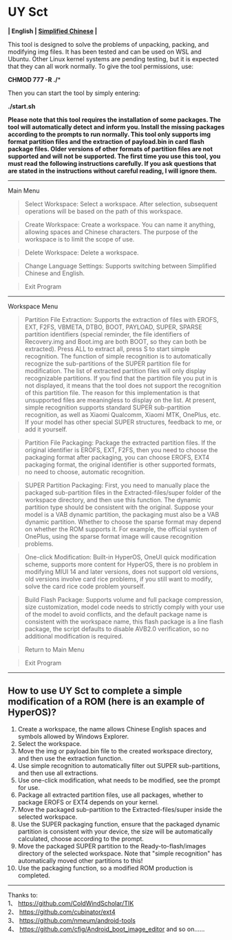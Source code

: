 # UY Sct
**| English | [Simplified Chinese](README.md) |**

This tool is designed to solve the problems of unpacking, packing, and modifying img files. It has been tested and can be used on WSL and Ubuntu. Other Linux kernel systems are pending testing, but it is expected that they can all work normally. To give the tool permissions, use:

**CHMOD 777 -R ./*** 

Then you can start the tool by simply entering:

**./start.sh**

**Please note that this tool requires the installation of some packages. The tool will automatically detect and inform you. Install the missing packages according to the prompts to run normally. This tool only supports img format partition files and the extraction of payload.bin in card flash package files. Older versions of other formats of partition files are not supported and will not be supported. The first time you use this tool, you must read the following instructions carefully. If you ask questions that are stated in the instructions without careful reading, I will ignore them.**

----

Main Menu

> Select Workspace: Select a workspace. After selection, subsequent operations will be based on the path of this workspace.

> Create Workspace: Create a workspace. You can name it anything, allowing spaces and Chinese characters. The purpose of the workspace is to limit the scope of use.

> Delete Workspace: Delete a workspace.

> Change Language Settings: Supports switching between Simplified Chinese and English.

> Exit Program

----

Workspace Menu

> Partition File Extraction: Supports the extraction of files with EROFS, EXT, F2FS, VBMETA, DTBO, BOOT, PAYLOAD, SUPER, SPARSE partition identifiers (special reminder, the file identifiers of Recovery.img and Boot.img are both BOOT, so they can both be extracted). Press ALL to extract all, press S to start simple recognition. The function of simple recognition is to automatically recognize the sub-partitions of the SUPER partition file for modification. The list of extracted partition files will only display recognizable partitions. If you find that the partition file you put in is not displayed, it means that the tool does not support the recognition of this partition file. The reason for this implementation is that unsupported files are meaningless to display on the list. At present, simple recognition supports standard SUPER sub-partition recognition, as well as Xiaomi Qualcomm, Xiaomi MTK, OnePlus, etc. If your model has other special SUPER structures, feedback to me, or add it yourself.

> Partition File Packaging: Package the extracted partition files. If the original identifier is EROFS, EXT, F2FS, then you need to choose the packaging format after packaging, you can choose EROFS, EXT4 packaging format, the original identifier is other supported formats, no need to choose, automatic recognition.

> SUPER Partition Packaging: First, you need to manually place the packaged sub-partition files in the Extracted-files/super folder of the workspace directory, and then use this function. The dynamic partition type should be consistent with the original. Suppose your model is a VAB dynamic partition, the packaging must also be a VAB dynamic partition. Whether to choose the sparse format may depend on whether the ROM supports it. For example, the official system of OnePlus, using the sparse format image will cause recognition problems.

> One-click Modification: Built-in HyperOS, OneUI quick modification scheme, supports more content for HyperOS, there is no problem in modifying MIUI 14 and later versions, does not support old versions, old versions involve card rice problems, if you still want to modify, solve the card rice code problem yourself.

> Build Flash Package: Supports volume and full package compression, size customization, model code needs to strictly comply with your use of the model to avoid conflicts, and the default package name is consistent with the workspace name, this flash package is a line flash package, the script defaults to disable AVB2.0 verification, so no additional modification is required.

> Return to Main Menu

> Exit Program

----

## How to use UY Sct to complete a simple modification of a ROM (here is an example of HyperOS)?
1. Create a workspace, the name allows Chinese English spaces and symbols allowed by Windows Explorer.
2. Select the workspace.
3. Move the img or payload.bin file to the created workspace directory, and then use the extraction function.
4. Use simple recognition to automatically filter out SUPER sub-partitions, and then use all extractions.
5. Use one-click modification, what needs to be modified, see the prompt for use.
6. Package all extracted partition files, use all packages, whether to package EROFS or EXT4 depends on your kernel.
7. Move the packaged sub-partition to the Extracted-files/super inside the selected workspace.
8. Use the SUPER packaging function, ensure that the packaged dynamic partition is consistent with your device, the size will be automatically calculated, choose according to the prompt.
9. Move the packaged SUPER partition to the Ready-to-flash/images directory of the selected workspace. Note that "simple recognition" has automatically moved other partitions to this!
10. Use the packaging function, so a modified ROM production is completed.

----

Thanks to: \
1、 https://github.com/ColdWindScholar/TIK \
2、 https://github.com/cubinator/ext4 \
3、 https://github.com/nmeum/android-tools \
4、 https://github.com/cfig/Android_boot_image_editor
and so on......
